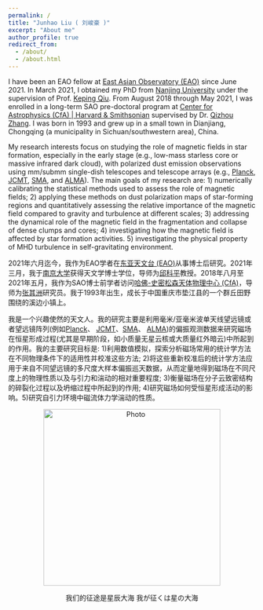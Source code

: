 ```yaml
---
permalink: /
title: "Junhao Liu ( 刘峻豪 )"
excerpt: "About me"
author_profile: true
redirect_from: 
  - /about/
  - /about.html
---
```


I have been an EAO fellow at [East Asian Observatory (EAO)](https://www.eaobservatory.org/) since June 2021. In March 2021, I obtained my PhD from [Nanjing University](https://astronomy.nju.edu.cn) under the supervision of Prof. [Keping Qiu](https://astronomy.nju.edu.cn/szll/szgk/js/20190816/i13834.html). From August 2018 through May 2021, I was enrolled in a long-term SAO pre-doctoral program at [Center for Astrophysics (CfA) \| Harvard & Smithsonian](https://www.cfa.harvard.edu) supervised by Dr. [Qizhou Zhang](https://www.cfa.harvard.edu/~qzhang/). I was born in 1993 and grew up in a small town in Dianjiang, Chongqing (a municipality in Sichuan/southwestern area), China.

My research interests focus on studying the role of magnetic fields in star formation, especially in the early stage (e.g., low-mass starless core or massive infrared dark cloud), with polarized dust emission observations using mm/submm single-dish telescopes and telescope arrays (e.g., [Planck](https://sci.esa.int/web/planck), [JCMT](http://www.eaobservatory.org/jcmt/), [SMA](http://sma1.sma.hawaii.edu/), and [ALMA](https://almascience.nrao.edu/)). The main goals of my research are: 1) numerically calibrating the statistical methods used to assess the role of magnetic fields; 2) applying these methods on dust polarization maps of star-forming regions and quantitatively assessing the relative importance of the magnetic field compared to gravity and turbulence at different scales; 3) addressing the dynamical role of the magnetic field in the fragmentation and collapse of dense clumps and cores; 4) investigating how the magnetic field is affected by star formation activities. 5) investigating the physical property of MHD turbulence in self-gravitating environment.

2021年六月迄今，我作为EAO学者在[东亚天文台 (EAO)](https://www.eaobservatory.org/)从事博士后研究。2021年三月，我于[南京大学](https://astronomy.nju.edu.cn)获得天文学博士学位，导师为[邱科平](https://astronomy.nju.edu.cn/szll/szgk/js/20190816/i13834.html)教授。2018年八月至2021年五月，我作为SAO博士前学者访问[哈佛-史密松森天体物理中心 (CfA)](https://www.cfa.harvard.edu)，导师为[张其洲](https://www.cfa.harvard.edu/~qzhang/)研究员。我于1993年出生，成长于中国重庆市垫江县的一个群丘田野围绕的溪边小镇上。

我是一个兴趣使然的天文人。我的研究主要是利用毫米/亚毫米波单天线望远镜或者望远镜阵列(例如[Planck](https://sci.esa.int/web/planck)、 [JCMT](http://www.eaobservatory.org/jcmt/)、[SMA](http://sma1.sma.hawaii.edu/)、 [ALMA](https://almascience.nrao.edu/))的偏振观测数据来研究磁场在恒星形成过程(尤其是早期阶段，如小质量无星云核或大质量红外暗云)中所起到的作用。我的主要研究目标是: 1)利用数值模拟，探索分析磁场常用的统计学方法在不同物理条件下的适用性并校准这些方法; 2)将这些重新校准后的统计学方法应用于来自不同望远镜的多尺度大样本偏振巡天数据，从而定量地得到磁场在不同尺度上的物理性质以及与引力和湍动的相对重要程度; 3)衡量磁场在分子云致密结构的碎裂化过程以及坍缩过程中所起到的作用; 4)研究磁场如何受恒星形成活动的影响。5)研究自引力环境中磁流体力学湍动的性质。

<p align="center">
  <img src="/images/junhao_paris.jpeg?raw=true" alt="Photo" style="width: 360px;"/> 
</p>
<p style="text-align: center;">
我们的征途是星辰大海 我が征くは星の大海
</p>
